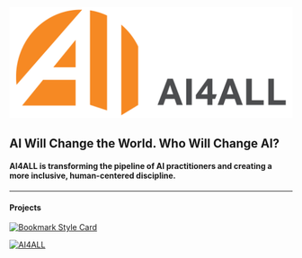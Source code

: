 ![img](https://github.com/AI4ALL-Official/.github/blob/main/profile/AI4ALL_Type_H_Orange.png)

## AI Will Change the World. Who Will Change AI?
#### AI4ALL is transforming the pipeline of AI practitioners and creating a more inclusive, human-centered discipline.

------------

#### Projects

[![Bookmark Style Card](https://svg.bookmark.style/api?url=https://github.com/AI4ALL-Official/Iris_Deployment&mode=light&style=horizontal)](https://github.com/AI4ALL-Official/Iris_Deployment)

[![AI4ALL](https://svg.bookmark.style/api?url=https://ai-4-all.org&mode=light&style=horizontal)](https://ai-4-all.org/)



<!--

**Here are some ideas to get you started:**

🙋‍♀️ A short introduction - what is your organization all about?
🌈 Contribution guidelines - how can the community get involved?
👩‍💻 Useful resources - where can the community find your docs? Is there anything else the community should know?
🍿 Fun facts - what does your team eat for breakfast?
🧙 Remember, you can do mighty things with the power of [Markdown](https://docs.github.com/github/writing-on-github/getting-started-with-writing-and-formatting-on-github/basic-writing-and-formatting-syntax)
-->

